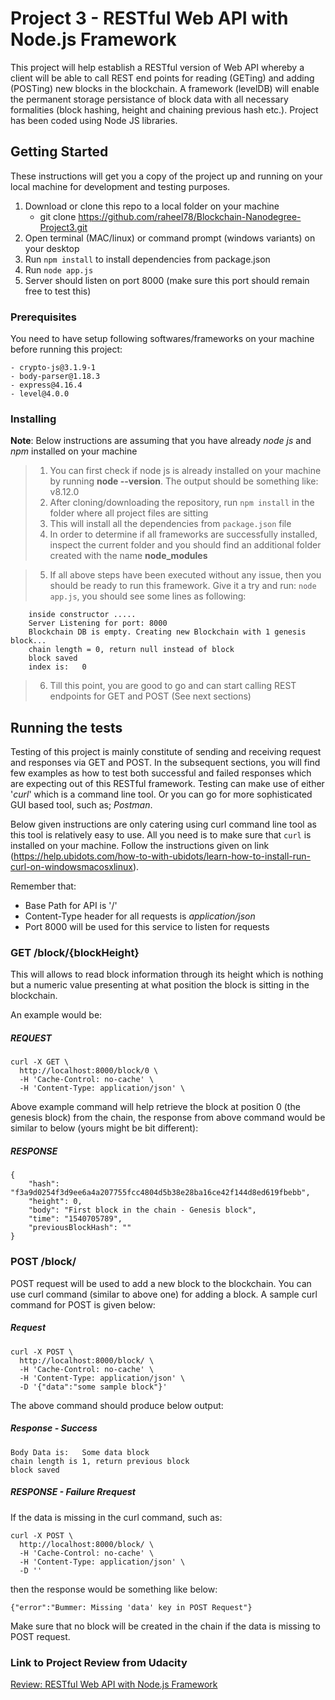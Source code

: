 # Project 3 - RESTful Web API with Node.js Framework

This project will help establish a RESTful version of Web API whereby a client will be able to call REST end points for reading (GETing) and adding (POSTing) new blocks in the blockchain. A framework (levelDB) will enable the permanent storage persistance of block data with all necessary formalities (block hashing, height and chaining previous hash etc.). Project has been coded using Node JS libraries.

## Getting Started

These instructions will get you a copy of the project up and running on your local machine for development and testing purposes. 

1. Download or clone this repo to a local folder on your machine
    - git clone https://github.com/raheel78/Blockchain-Nanodegree-Project3.git
2. Open terminal (MAC/linux) or command prompt (windows variants) on your desktop
3. Run `npm install` to install dependencies from package.json
4. Run `node app.js`
5. Server should listen on port 8000 (make sure this port should remain free to test this)

### Prerequisites

You need to have setup following softwares/frameworks on your machine before running this project:

```
- crypto-js@3.1.9-1
- body-parser@1.18.3
- express@4.16.4
- level@4.0.0
```

### Installing

**Note**: 
Below instructions are assuming that you have already *node js* and *npm* installed on your machine


>1. You can first check if node js is already installed on your machine by running **node --version**. The output should be something like:
    v8.12.0
>2. After cloning/downloading the repository, run `npm install` in the folder where all project files are sitting
>3. This will install all the dependencies from `package.json` file
>4. In order to determine if all frameworks are successfully installed, inspect the current folder and you should find an additional folder created with the name **node_modules**

>5. If all above steps have been executed without any issue, then you should be ready to run this framework. Give it a try and run:  `node app.js`, you should see some lines as following:

        inside constructor ..... 
        Server Listening for port: 8000
        Blockchain DB is empty. Creating new Blockchain with 1 genesis block...
        chain length = 0, return null instead of block
        block saved
        index is:   0

>6. Till this point, you are good to go and can start calling REST endpoints for GET and POST (See next sections)


## Running the tests

Testing of this project is mainly constitute of sending and receiving request and responses via GET and POST. In the subsequent sections, you will find few examples as how to test both successful and failed responses which are expecting out of this RESTful framework. Testing can make use of either '*curl*' which is a command line tool. Or you can go for more sophisticated GUI based tool, such as; *Postman*.

Below given instructions are only catering using curl command line tool as this tool is relatively easy to use. All you need is to make sure that `curl` is installed on your machine. Follow the instructions given on link (https://help.ubidots.com/how-to-with-ubidots/learn-how-to-install-run-curl-on-windowsmacosxlinux).


Remember that:
- Base Path for API is '/'
- Content-Type header for all requests is *application/json*
- Port 8000 will be used for this service to listen for requests


### GET /block/{blockHeight}

This will allows to read block information through its height which is nothing but a numeric value presenting at what position the block is sitting in the blockchain. 

An example would be:

##### REQUEST
```
curl -X GET \
  http://localhost:8000/block/0 \
  -H 'Cache-Control: no-cache' \
  -H 'Content-Type: application/json' \
```
Above example command will help retrieve the block at position 0 (the genesis block) from the chain, the response from above command would be similar to below (yours might be bit different):

##### RESPONSE
```
{
    "hash": "f3a9d0254f3d9ee6a4a207755fcc4804d5b38e28ba16ce42f144d8ed619fbebb",
    "height": 0,
    "body": "First block in the chain - Genesis block",
    "time": "1540705789",
    "previousBlockHash": ""
}
```

### POST /block/

POST request will be used to add a new block to the blockchain. You can use curl command (similar to above one) for adding a block. A sample curl command for POST is given below:

##### Request
```
curl -X POST \
  http://localhost:8000/block/ \
  -H 'Cache-Control: no-cache' \
  -H 'Content-Type: application/json' \
  -D '{"data":"some sample block"}'
```
The above command should produce below output:

##### Response - Success
```
Body Data is:   Some data block
chain length is 1, return previous block
block saved
```

##### RESPONSE - Failure Rrequest
If the data is missing in the curl command, such as:
```
curl -X POST \
  http://localhost:8000/block/ \
  -H 'Cache-Control: no-cache' \
  -H 'Content-Type: application/json' \
  -D ''
```

then the response would be something like below:
```
{"error":"Bummer: Missing 'data' key in POST Request"}
```

Make sure that no block will be created in the chain if the data is missing to POST request.


### Link to Project Review from Udacity

[Review: RESTful Web API with Node.js Framework](https://review.udacity.com/?utm_campaign=ret_000_auto_ndxxx_submission-reviewed&utm_source=blueshift&utm_medium=email&utm_content=reviewsapp-submission-reviewed&bsft_clkid=8bea6c4f-4dc4-472e-9da1-11f055327751&bsft_uid=7e10c4ef-b590-4ef2-8f90-4d141154ce37&bsft_mid=3b0b7eae-65d8-441e-ab95-91101e759325&bsft_eid=6f154690-7543-4582-9be7-e397af208dbd&bsft_txnid=c8f05308-596e-400e-9266-7cdd91a9eb14#!/reviews/1533230)

